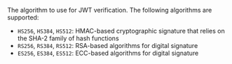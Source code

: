 The algorithm to use for JWT verification. The following algorithms are supported:

- `HS256`, `HS384`, `HS512`: HMAC-based cryptographic signature that relies on the SHA-2 family of hash functions
- `RS256`, `RS384`, `RS512`: RSA-based algorithms for digital signature
- `ES256`, `ES384`, `ES512`: ECC-based algorithms for digital signature
